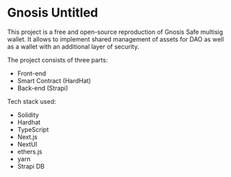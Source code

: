 # Gnosis Untitled
This project is a free and open-source reproduction of Gnosis Safe multisig wallet. It allows to implement shared management of assets for DAO as well as a wallet with an additional layer of security.

The project consists of three parts:
- Front-end
- Smart Contract (HardHat)
- Back-end (Strapi)

Tech stack used:
- Solidity
- Hardhat
- TypeScript
- Next.js
- NextUI
- ethers.js
- yarn
- Strapi DB
